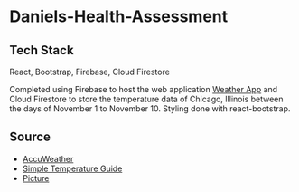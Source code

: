 # Daniels-Health-Assessment

## Tech Stack

React, Bootstrap, Firebase, Cloud Firestore

Completed using Firebase to host the web application [Weather App](https://danielshealthassessment.firebaseapp.com/)
and Cloud Firestore to store the temperature data of Chicago, Illinois between the days of November 1 to November 10.
Styling done with react-bootstrap.

## Source

- [AccuWeather](https://www.accuweather.com/en/us/chicago/60608/november-weather/348308)
- [Simple Temperature Guide](https://www.deviantart.com/doctormo/art/Temperature-Guide-92455175)
- [Picture](https://www.pexels.com/photo/photo-of-cityscape-during-daytime-1450458/)
